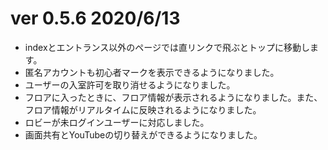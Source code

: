 # ver 0.5.6 2020/6/13
- indexとエントランス以外のページでは直リンクで飛ぶとトップに移動します。
- 匿名アカウントも初心者マークを表示できるようになりました。
- ユーザーの入室許可を取り消せるようになりました。
- フロアに入ったときに、フロア情報が表示されるようになりました。また、フロア情報がリアルタイムに反映されるようになりました。
- ロビーが未ログインユーザーに対応しました。
- 画面共有とYouTubeの切り替えができるようになりました。